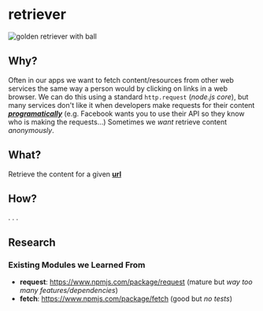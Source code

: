 # retriever

![golden retriever with ball](http://i.imgur.com/mdGD3ZO.jpg)

## Why?

Often in our apps we want to fetch content/resources from other web services
the same way a person would by clicking on links in a web browser.
We can do this using a standard `http.request` (*node.js core*), but many
services don't like it when developers make requests for their content
[***programatically***](http://english.stackexchange.com/questions/12245)
(e.g. Facebook wants you to use their API so they know who is making
  the requests...)
Sometimes we *want* retrieve content *anonymously*.

## What?

Retrieve the content for a given
[**url**](http://en.wikipedia.org/wiki/Uniform_resource_locator)

## How?

. . .


## Research

### Existing Modules we Learned From

+ **request**: https://www.npmjs.com/package/request
(mature but *way too many features/dependencies*)
+ **fetch**: https://www.npmjs.com/package/fetch (good but *no tests*)
